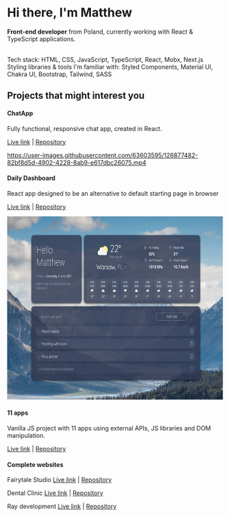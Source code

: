 
<h1>Hi there, I'm Matthew </h2>
<strong>Front-end developer</strong> from Poland,  currently working with React & TypeScript applications.   <br> <br>

Tech stack: HTML, CSS, JavaScript, TypeScript, React, Mobx, Next.js <br>
Styling libraries & tools I'm familiar with: Styled Components, Material UI, Chakra UI, Bootstrap, Tailwind, SASS

## Projects that might interest you 


<h4>ChatApp</h4>

Fully functional, responsive chat app, created in React. 


<a href="https://matt765.github.io/react-chat-app">Live link</a> | <a href="https://github.com/matt765/react-chat-app">Repository</a>


https://user-images.githubusercontent.com/63603595/126877482-82bf8d5d-4902-4228-8ab9-e617dbc26075.mp4


<h4>Daily Dashboard </h4>

React app designed to be an alternative to default starting page in browser

<a href="https://matt765.github.io/react-daily-dashboard/">Live link</a> | <a href="https://github.com/matt765/react-daily-dashboard">Repository</a>

<p align="center"><img src="./img/dailydashboard.png"  alt="React"  width="686" height="427"/></p>

<h4>11 apps</h4>

Vanilla JS project with 11  apps using external APIs, JS libraries and DOM manipulation.

<a href="https://matt765.github.io/11-javascript-apps/">Live link</a> | <a href="https://github.com/matt765/11-javascript-apps">Repository</a>

<h4>Complete websites</h4>

Fairytale Studio 
<a href="https://matt765.github.io/photography-website/">Live link</a> | <a href="https://github.com/matt765/photography-website">Repository</a>

Dental Clinic 
<a href="https://matt765.github.io/dental-website/">Live link</a> | <a href="https://github.com/matt765/dental-website">Repository</a>

Ray development
<a href="https://matt765.github.io/real-estate-website/index.html">Live link</a> | <a href="https://github.com/matt765/real-estate-website">Repository</a>
<!--
**matt765/matt765** is a ✨ _special_ ✨ repository because its `README.md` (this file) appears on your GitHub profile.

Here are some ideas to get you started:

- 🔭 I’m currently working on ...
- 🌱 I’m currently learning ...
- 👯 I’m looking to collaborate on ...
- 🤔 I’m looking for help with ...
- 💬 Ask me about ...
- 📫 How to reach me: ...
- 😄 Pronouns: ...
- ⚡ Fun fact: ...
-->
